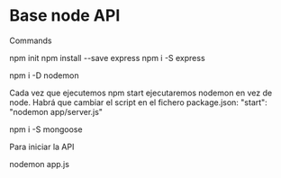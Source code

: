 # Base node API


Commands

npm init 
npm install --save express
npm i -S express

npm i -D nodemon

Cada vez que ejecutemos npm start ejecutaremos nodemon en vez de node. Habrá que cambiar el script en el fichero package.json:
"start": "nodemon app/server.js"

npm i -S mongoose

Para iniciar la API

nodemon app.js
